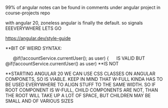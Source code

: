 
99% of angular notes can be found in comments under angular project in course-projects repo

with angular 20, zoneless angular is finally the default. so signals EEEVERYWHERE LETS GO

https://angular.dev/style-guide

**BIT OF WEIRD SYNTAX: <div class="flex align-middle ml-auto gap-3">
      @if(!accountService.currentUser(); as user) {
     IS VALID
BUT @if(!accountService.currentUser() as user) **IS NOT


**STARTING ANGULAR 20 WE CAN USE CSS CLASSES ON ANGULAR COMPONETS, SO <APP-USER CLASS="W-FULL"> IS VIABLE. KEEP IN MIND THAT W-FULL KINDA HAS TO BE USED EVERYWHERE TO ALIGN STUFF TO THE SAME WIDTH. SO IF ROOT COMPONENT IS W-FULL, CHILD COMPONENTS ARE NOT, THAN THE ROOT WILL TAKE UP A LOT OF SPACE, BUT CHILDREN MAY BE SMALL AND OF VARIOUS SIZES


